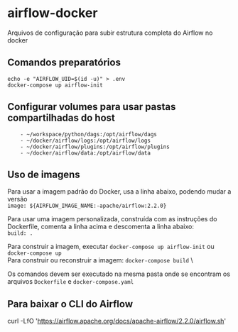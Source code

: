 # airflow-docker
Arquivos de configuração para subir estrutura completa do Airflow no docker

## Comandos preparatórios
`echo -e "AIRFLOW_UID=$(id -u)" > .env` \
`docker-compose up airflow-init`

## Configurar volumes para usar pastas compartilhadas do host
```
    - ~/workspace/python/dags:/opt/airflow/dags
    - ~/docker/airflow/logs:/opt/airflow/logs
    - ~/docker/airflow/plugins:/opt/airflow/plugins
    - ~/docker/airflow/data:/opt/airflow/data
```

## Uso de imagens
Para usar a imagem padrão do Docker, usa a linha abaixo, podendo mudar a versão \
`image: ${AIRFLOW_IMAGE_NAME:-apache/airflow:2.2.0}`

Para usar uma imagem personalizada, construída com as instruções do Dockerfile, comenta a linha acima e descomenta a linha abaixo: \
`build: .`

Para construir a imagem, executar `docker-compose up airflow-init` ou `docker-compose up` \
Para construir ou reconstruir a imagem: `docker-compose build` \

Os comandos devem ser executado na mesma pasta onde se encontram os arquivos `Dockerfile` e `docker-compose.yaml`

## Para baixar o CLI do Airflow
curl -LfO 'https://airflow.apache.org/docs/apache-airflow/2.2.0/airflow.sh'
